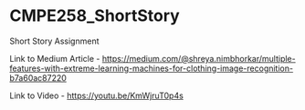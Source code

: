 # CMPE258_ShortStory
Short Story Assignment

Link to Medium Article - https://medium.com/@shreya.nimbhorkar/multiple-features-with-extreme-learning-machines-for-clothing-image-recognition-b7a60ac87220

Link to Video - https://youtu.be/KmWjruT0p4s
